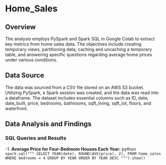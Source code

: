 # Home_Sales

## Overview
The analysis employs PySpark and Spark SQL in Google Colab to extract key metrics from home sales data. The objectives include creating temporary views, partitioning data, caching and uncaching a temporary table, and answering specific questions regarding average home prices under various conditions.

## Data Source
The data was sourced from a CSV file stored on an AWS S3 bucket. Utilizing PySpark, a Spark session was created, and the data was read into a dataframe. The dataset includes essential columns such as ID, date, date_built, price, bedrooms, bathrooms, sqft_living, sqft_lot, floors, and waterfront.

## Data Analysis and Findings

### SQL Queries and Results

  -1. **Average Price for Four-Bedroom Houses Each Year:**
    python ```
    spark.sql("""
    SELECT
      YEAR(date),
      ROUND(AVG(price), 2),
    FROM home_sales
    WHERE bedrooms = 4
    GROUP BY YEAR
    ORDER BY YEAR DESC
    """).show() ```



